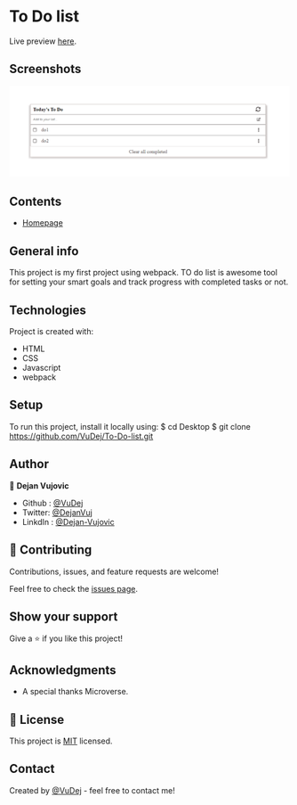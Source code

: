 # To Do list

Live preview [here](https://vudej.github.io/To-Do-list/dist/). 

## Screenshots
![Example screenshot](img/screenshot.PNG)

## Contents
* [Homepage](#homepage)

## General info
This project is my first project using webpack.
TO do list is awesome tool for setting your smart goals and track progress with completed tasks or not.
	
## Technologies
Project is created with:
* HTML
* CSS
* Javascript
* webpack

	
## Setup
To run this project, install it locally using:
$ cd Desktop
$ git clone https://github.com/VuDej/To-Do-list.git

## Author

👤 **Dejan Vujovic**

- Github : [@VuDej](https://github.com/VuDej)
- Twitter: [@DejanVuj](https://twitter.com/DejanVuj)
- LinkdIn : [@Dejan-Vujovic](https://www.linkedin.com/in/dejan-vujovic-5a0672225/)


## 🤝 Contributing

Contributions, issues, and feature requests are welcome!

Feel free to check the [issues page](https://github.com/VuDej/To-Do-list/issues/2).

## Show your support

Give a ⭐️ if you like this project!

## Acknowledgments

- A special thanks Microverse.

## 📝 License

This project is [MIT](LICENSE) licensed.

## Contact
Created by [@VuDej](https://github.com/VuDej) - feel free to contact me!

